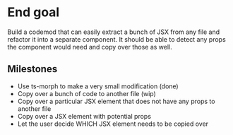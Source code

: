 # End goal

Build a codemod that can easily extract a bunch of JSX from any file and refactor it into a separate component. It should be able to detect any props the component would need and copy over those as well.

## Milestones

- Use ts-morph to make a very small modification (done)
- Copy over a bunch of code to another file (wip)
- Copy over a particular JSX element that does not have any props to another file
- Copy over a JSX element with potential props
- Let the user decide WHICH JSX element needs to be copied over
